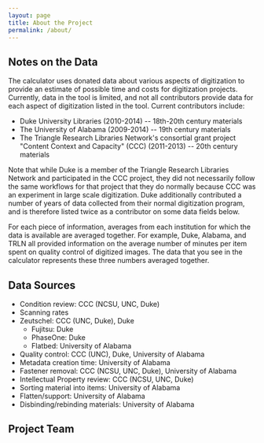 ```yaml
---
layout: page
title: About the Project
permalink: /about/
---
```


## Notes on the Data

The calculator uses donated data about various aspects of digitization to provide an estimate of possible time and costs for digitization projects. Currently, data in the tool is limited, and not all contributors provide data for each aspect of digitization listed in the tool. Current contributors include:

* Duke University Libraries (2010-2014) -- 18th-20th century materials
* The University of Alabama (2009-2014) -- 19th century materials
* The Triangle Research Libraries Network's consortial grant project "Content Context and Capacity" (CCC) (2011-2013) -- 20th century materials

Note that while Duke is a member of the Triangle Research Libraries Network and participated in the CCC project, they did not necessarily follow the same workflows for that project that they do normally because CCC was an experiment in large scale digitization. Duke additionally contributed a number of years of data collected from their normal digitization program, and is therefore listed twice as a contributor on some data fields below.

For each piece of information, averages from each institution for which the data is available are averaged together. For example, Duke, Alabama, and TRLN all provided information on the average number of minutes per item spent on quality control of digitized images. The data that you see in the calculator represents these three numbers averaged together.

## Data Sources

* Condition review: CCC (NCSU, UNC, Duke)
* Scanning rates
* Zeutschel: CCC (UNC, Duke), Duke
  * Fujitsu: Duke
  * PhaseOne: Duke
  * Flatbed: University of Alabama
* Quality control: CCC (UNC), Duke, University of Alabama
* Metadata creation time: University of Alabama
* Fastener removal: CCC (NCSU, UNC, Duke), University of Alabama
* Intellectual Property review: CCC (NCSU, UNC, Duke)
* Sorting material into items: University of Alabama
* Flatten/support: University of Alabama
* Disbinding/rebinding materials: University of Alabama

## Project Team
